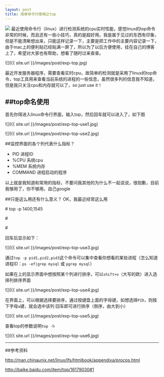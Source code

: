 ```yaml
---
layout: post
title: 简单命令行使用之top
---
```

<img src="{{ site.url }}/images/post/exp-top.jpg" class="excerpt">
最近使用命令行（linux）进行检测系统的cpu实时性能，感觉linux的top命令非常的时候，而且还有一些小技巧，真的是超好用。我是属于见过的东西有印象，但是不能清晰想出来，只能这样记录一下，主要是把工作中的主要内容记录一下，由于mac上的便利贴已经贴满一屏了，所以为了以后方便使用，挂在自己的博客上了，希望对大家也有帮助，想看了随时过来查查。

<!-- ## -->

![]({{ site.url }}/images/post/exp-top.jpg)

最近开发服务器程序，需要查看实时cpu，故简单的检测就是采用了linux的top命令，top工具用来查看当前系统的进程的一些信息，虽然很多列的信息我不知道，但是我只关注cpu和内存就可以了，so just use it！

##top命名使用
------------------------------------
首先你得进入linux命令行界面，输入top，然后回车就可以进入了，如下图

![]({{ site.url }}/images/post/exp-top-use1.jpg)

![]({{ site.url }}/images/post/exp-top-use2.jpg)

##监控界面的各个列代表什么指标？
*	PID         进程ID
*	%CPU        系统cpu
*	%MEM        系统内存
*	COMMAND     进程启动的程序

以上就是我知道和常用的指标，不要问我其他的为什么不一起说说，很抱歉，目前我够用了，你不够用，自己google

##只是这么用还有什么意义？
OK，我最近经常这么用

\# top -p 1400,1545

\#

\#


回车后显示如下：

![]({{ site.url }}/images/post/exp-top-use3.jpg)

通过` top -p pid1,pid2,pid3 `这个命令可以集中查看你想看的某些进程（怎么知道进程ID：`ps -ef|grep mysql` 或 `pgrep mysql`）

如果在上的显示界面中想按照某个列进行排序，可以`shift+o`（大写的欧）进入选择列排序界面

![]({{ site.url }}/images/post/exp-top-use4.jpg)

在界面上，可以根据选择要排序，通过按键盘上面的字母键，如想选择`PID`，则按下字母` a `键，就会选中该列
回车即可进行排序（倒序，由大到小）

![]({{ site.url }}/images/post/exp-top-use5.jpg)

查看top的参数说明`top -h`

![]({{ site.url }}/images/post/exp-top-use6.jpg)



---
##参考资料

<http://man.chinaunix.net/linux/lfs/htmlbook/appendixa/procps.html>

<http://baike.baidu.com/item/top/16179030#1>


